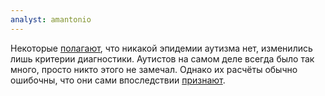 ```yaml
---
analyst: amantonio
---
```


Некоторые [полагают](https://www.ncbi.nlm.nih.gov/pubmed/12108622), что никакой эпидемии аутизма нет, изменились лишь критерии диагностики. Аутистов на самом деле всегда было так много, просто никто этого не замечал. Однако их расчёты обычно ошибочны, что они сами впоследствии [признают](https://link.springer.com/article/10.1023/A:1022964132203).
